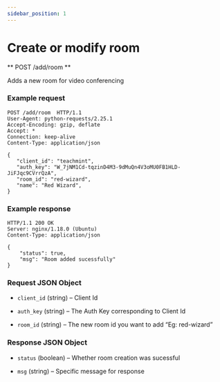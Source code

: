 ```yaml
---
sidebar_position: 1
---
```


# Create or modify room

** POST /add/room **

Adds a new room for video conferencing

### Example request

```http
POST /add/room  HTTP/1.1
User-Agent: python-requests/2.25.1
Accept-Encoding: gzip, deflate
Accept: *
Connection: keep-alive
Content-Type: application/json

{
   "client_id": "teachmint",
   "auth_key": "W_7jNM1Cd-tqzinD4M3-9dMuQn4V3oMU0FB1HLD-JiFJqc9CVrrQzA",
   "room_id": "red-wizard",
   "name": "Red Wizard",
}
```

### Example response

```http
HTTP/1.1 200 OK
Server: nginx/1.18.0 (Ubuntu)
Content-Type: application/json

{
    "status": true,
    "msg": "Room added sucessfully"
}
```

### Request JSON Object

- `client_id` (string) – Client Id

- `auth_key` (string) – The Auth Key corresponding to Client Id

- `room_id` (string) – The new room id you want to add “Eg: red-wizard”

### Response JSON Object

- `status` (boolean) – Whether room creation was sucessful

- `msg` (string) – Specific message for response
